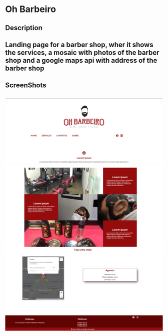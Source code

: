 # Oh Barbeiro

<h2>Description<h2>
<p>Landing page for a barber shop, wher it shows the services, a mosaic with photos of the barber shop and a google maps api with address of the barber shop<p>

<h2>ScreenShots<h2>

<img src="./git_images/oh_barbeiro_header.png">
<img src="./git_images/oh_barbeiro_mosaico.png">
<img src="./git_images/oh_barbeiro_footer.png">



